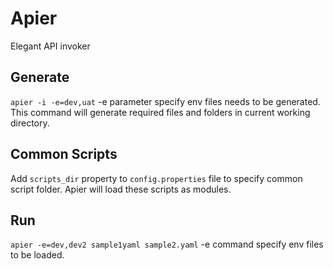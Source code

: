 
# Apier

Elegant API invoker


## Generate
`apier -i -e=dev,uat`
-e parameter specify env files needs to be generated. This command will generate required files and folders in current working directory.


## Common Scripts
Add `scripts_dir`  property to   `config.properties` file to specify common script folder. Apier will load these scripts as modules. 

## Run
`apier -e=dev,dev2 sample1yaml sample2.yaml`
-e command specify env files to be loaded. 